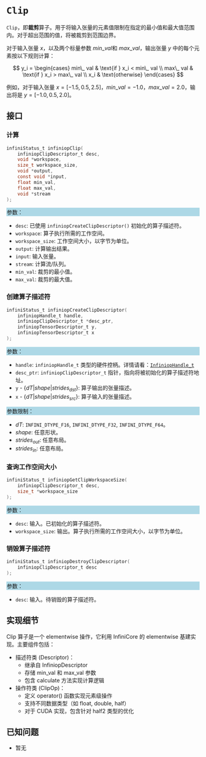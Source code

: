 # `Clip`

`Clip`，即**裁剪**算子。用于将输入张量的元素值限制在指定的最小值和最大值范围内。对于超出范围的值，将被裁剪到范围边界。

对于输入张量 $x$，以及两个标量参数 $min\_val$和 $max\_val$，输出张量 $y$ 中的每个元素按以下规则计算：

$$
y_i = \begin{cases}
min\_ val & \text{if } x_i < min\_ val \\
max\_ val & \text{if } x_i > max\_ val \\
x_i & \text{otherwise}
\end{cases}
$$

例如，对于输入张量 $x = [-1.5, 0.5, 2.5]$，$min\_ val = -1.0$，$max\_ val = 2.0$，输出将是 $y = [-1.0, 0.5, 2.0]$。

## 接口

### 计算

```c
infiniStatus_t infiniopClip(
    infiniopClipDescriptor_t desc,
    void *workspace,
    size_t workspace_size,
    void *output,
    const void *input,
    float min_val,                      
    float max_val, 
    void *stream
);
```

<div style="background-color: lightblue; padding: 1px;"> 参数： </div>

- `desc`:
  已使用 `infiniopCreateClipDescriptor()` 初始化的算子描述符。
- `workspace`:
  算子执行所需的工作空间。
- `workspace_size`:
  工作空间大小，以字节为单位。
- `output`:
  计算输出结果。
- `input`:
  输入张量。
- `stream`:
  计算流/队列。
- `min_val`:
  裁剪的最小值。
- `max_val`:
  裁剪的最大值。


### 创建算子描述符

```c
infiniStatus_t infiniopCreateClipDescriptor(
    infiniopHandle_t handle,
    infiniopClipDescriptor_t *desc_ptr,
    infiniopTensorDescriptor_t y,
    infiniopTensorDescriptor_t x
);
```

<div style="background-color: lightblue; padding: 1px;"> 参数：</div>

- `handle`:
  `infiniopHandle_t` 类型的硬件控柄。详情请看：[`InfiniopHandle_t`]
- `desc_ptr`:
  `infiniopClipDescriptor_t` 指针，指向将被初始化的算子描述符地址。
- `y` - $\{ dT | shape | strides_{dst} \}$:
  算子输出的张量描述。
- `x` - $\{ dT | shape | strides_{src} \}$:
  算子输入的张量描述。


<div style="background-color: lightblue; padding: 1px;"> 参数限制：</div>

- $dT$: `INFINI_DTYPE_F16`, `INFINI_DTYPE_F32`, `INFINI_DTYPE_F64`。
- $shape$: 任意形状。
- $strides_{out}$: 任意布局。
- $strides_{in}$: 任意布局。



### 查询工作空间大小

```c
infiniStatus_t infiniopGetClipWorkspaceSize(
    infiniopClipDescriptor_t desc,
    size_t *workspace_size
);
```

<div style="background-color: lightblue; padding: 1px;"> 参数： </div>

- `desc`:
  输入。已初始化的算子描述符。
- `workspace_size`:
  输出。算子执行所需的工作空间大小，以字节为单位。

### 销毁算子描述符

```c
infiniStatus_t infiniopDestroyClipDescriptor(
    infiniopClipDescriptor_t desc
);
```

<div style="background-color: lightblue; padding: 1px;"> 参数： </div>

- `desc`:
  输入。待销毁的算子描述符。

## 实现细节

Clip 算子是一个 elementwise 操作，它利用 InfiniCore 的 elementwise 基建实现。主要组件包括：

- 描述符类 (Descriptor)：
  - 继承自 InfiniopDescriptor
  - 存储 min_val 和 max_val 参数
  - 包含 calculate 方法实现计算逻辑
- 操作符类 (ClipOp)：
  - 定义 operator() 函数实现元素级操作
  - 支持不同数据类型（如 float, double, half）
  - 对于 CUDA 实现，包含针对 half2 类型的优化

## 已知问题

- 暂无
<!-- 链接 -->
[`InfiniopHandle_t`]: /infiniop/handle/README.md
[`INFINI_STATUS_SUCCESS`]: /common/status/README.md#INFINI_STATUS_SUCCESS
[`INFINI_STATUS_BAD_PARAM`]: /common/status/README.md#INFINI_STATUS_BAD_PARAM
[`INFINI_STATUS_BAD_TENSOR_SHAPE`]: /common/status/README.md#INFINI_STATUS_BAD_TENSOR_SHAPE
[`INFINI_STATUS_BAD_TENSOR_DTYPE`]: /common/status/README.md#INFINI_STATUS_BAD_TENSOR_DTYPE
[`INFINI_STATUS_BAD_TENSOR_STRIDES`]: /common/status/README.md#INFINI_STATUS_BAD_TENSOR_STRIDES
[`INFINI_STATUS_DEVICE_TYPE_NOT_SUPPORTED`]: /common/status/README.md#INFINI_STATUS_DEVICE_TYPE_NOT_SUPPORTED
[`INFINI_STATUS_INTERNAL_ERROR`]: /common/status/README.md#INFINI_STATUS_INTERNAL_ERROR